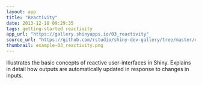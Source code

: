 ```yaml
---
layout: app
title: "Reactivity"
date: 2013-12-18 09:29:35
tags: getting-started reactivity
app_url: "https://gallery.shinyapps.io/03_reactivity"
source_url: "https://github.com/rstudio/shiny-dev-gallery/tree/master/example-03-reactivity"
thumbnail: example-03_reactivity.png
---
```


Illustrates the basic concepts of reactive user-interfaces in Shiny. Explains in detail how outputs are automatically updated in response to changes in inputs.

